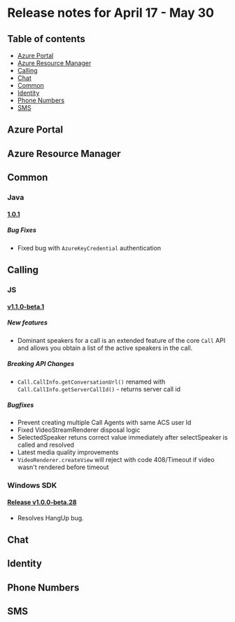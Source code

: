 # Release notes for April 17 - May 30

## Table of contents
* [Azure Portal](#azure-portal)
* [Azure Resource Manager](#azure-resource-manager)
* [Calling](#calling)
* [Chat](#chat)
* [Common](#common)
* [Identity](#identity)
* [Phone Numbers](#phone-numbers)
* [SMS](#sms)

## Azure Portal

## Azure Resource Manager

## Common

### Java

#### [1.0.1](https://github.com/Azure/azure-sdk-for-java/blob/master/sdk/communication/azure-communication-common/CHANGELOG.md#101-2021-05-27)

##### Bug Fixes
- Fixed bug with `AzureKeyCredential` authentication

## Calling

### JS
#### [v1.1.0-beta.1](https://github.com/Azure/Communication/blob/master/releasenotes/acs-javascript-calling-library-release-notes.md#v110-beta1-2021-05-25)

##### New features
- Dominant speakers for a call is an extended feature of the core `Call` API and allows you obtain a list of the active speakers in the call.

##### Breaking API Changes
- `Call.CallInfo.getConversationUrl()` renamed with `Call.CallInfo.getServerCallId()` - returns server call id

##### Bugfixes
- Prevent creating multiple Call Agents with same ACS user Id
- Fixed VideoStreamRenderer disposal logic
- SelectedSpeaker retuns correct value immediately after selectSpeaker is called and resolved
- Latest media quality improvements
- `VideoRenderer.createView` will reject with code 408/Timeout if video wasn't rendered before timeout

### Windows SDK
#### [Release v1.0.0-beta.28](https://github.com/Azure/Communication/blob/master/releasenotes/acs-calling-windows-sdk-release-notes.md#v100-beta28-2021-05-26)
- Resolves HangUp bug.

## Chat

## Identity

## Phone Numbers

## SMS
